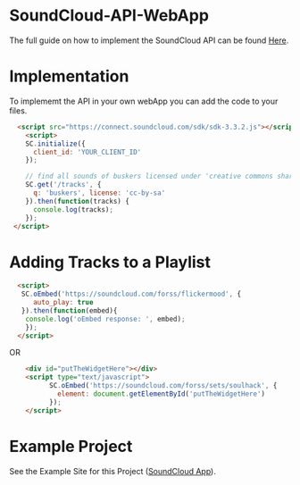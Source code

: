 # SoundCloud-API-WebApp

The full guide on how to implement the SoundCloud API can be found [Here](https://developers.soundcloud.com/docs/api/guide).

# Implementation
To implememt the API in your own webApp you can add the code to your files.

```html
  <script src="https://connect.soundcloud.com/sdk/sdk-3.3.2.js"></script>
    <script>
    SC.initialize({
      client_id: 'YOUR_CLIENT_ID'
    });

    // find all sounds of buskers licensed under 'creative commons share alike'
    SC.get('/tracks', {
      q: 'buskers', license: 'cc-by-sa'
    }).then(function(tracks) {
      console.log(tracks);
    });
 </script>
```

# Adding Tracks to a Playlist

```html
  <script>
   SC.oEmbed('https://soundcloud.com/forss/flickermood', {
      auto_play: true
   }).then(function(embed){
    console.log('oEmbed response: ', embed);
    });
  </script>
```

OR

```html
    <div id="putTheWidgetHere"></div>  
    <script type="text/javascript">
          SC.oEmbed('https://soundcloud.com/forss/sets/soulhack', {
            element: document.getElementById('putTheWidgetHere')
          });
    </script>
```

# Example Project
See the Example Site for this Project ([SoundCloud App](https://kapansa.github.io/SoundCloud-API-WebApp/)).

